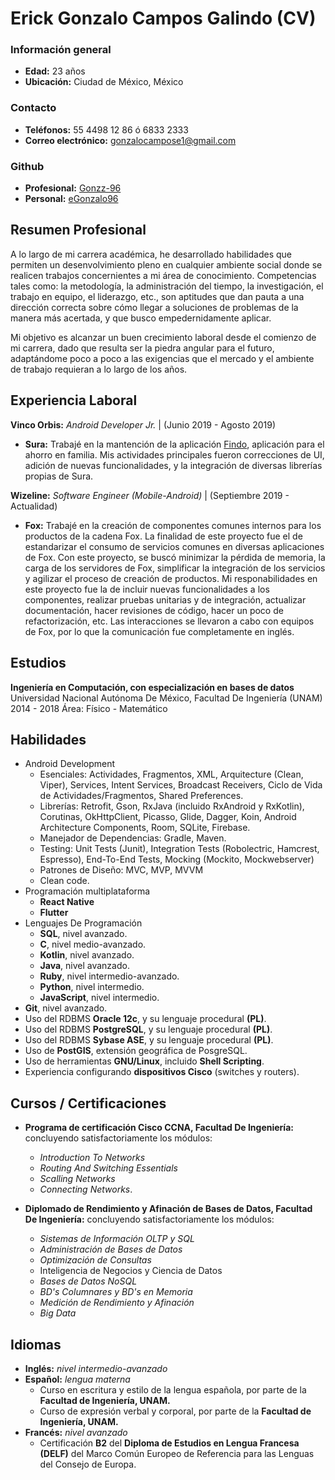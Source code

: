 # Erick Gonzalo Campos Galindo (CV)

### Información general
* **Edad:** 23 años
* **Ubicación:** Ciudad de México, México

### Contacto
* **Teléfonos:** 55 4498 12 86 ó 6833 2333
* **Correo electrónico:** gonzalocampose1@gmail.com

### Github
* **Profesional:** [Gonzz-96](https://github.com/Gonzz-96)
* **Personal:** [eGonzalo96](https://github.com/eGonzalo96)


## Resumen Profesional

A lo largo de mi carrera académica, he desarrollado habilidades que permiten un desenvolvimiento pleno en cualquier ambiente social donde se realicen trabajos concernientes a mi área de conocimiento. Competencias tales como: la metodología, la administración del tiempo, la investigación, el trabajo en equipo, el liderazgo, etc., son aptitudes que dan pauta a una dirección correcta sobre cómo llegar a soluciones de problemas de la manera más acertada, y que busco empedernidamente aplicar.

Mi objetivo es alcanzar un buen crecimiento laboral desde el comienzo de mi carrera, dado que resulta ser la piedra angular para el futuro, adaptándome poco a poco a las exigencias que el mercado y el ambiente de trabajo requieran a lo largo de los años.

## Experiencia Laboral

**Vinco Orbis:** *Android Developer Jr.* | (Junio 2019 - Agosto 2019)
* **Sura:** Trabajé en la mantención de la aplicación [Findo](https://play.google.com/store/apps/details?id=com.mx.sura.inversiones.findo&hl=en), aplicación para el ahorro en familia. Mis actividades principales fueron correcciones de UI, adición de nuevas funcionalidades, y la integración de diversas librerías propias de Sura.

**Wizeline:** *Software Engineer (Mobile-Android)* | (Septiembre 2019 - Actualidad)
* **Fox:** Trabajé en la creación de componentes comunes internos para los productos de la cadena Fox. La finalidad de este proyecto fue el de estandarizar el consumo de servicios comunes en diversas aplicaciones de Fox. Con este proyecto, se buscó minimizar la pérdida de memoria, la carga de los servidores de Fox, simplificar la integración de los servicios y agilizar el proceso de creación de productos. Mi responabilidades en este proyecto fue la de incluir nuevas funcionalidades a los componentes, realizar pruebas unitarias y de integración, actualizar documentación, hacer revisiones de código, hacer un poco de refactorización, etc. Las interacciones se llevaron a cabo con equipos de Fox, por lo que la comunicación fue completamente en inglés.

## Estudios
**Ingeniería en Computación, con especialización en bases de datos**
Universidad Nacional Autónoma De México, Facultad De Ingeniería (UNAM)
2014 - 2018
Área: Físico - Matemático

## Habilidades
* Android Development
	* Esenciales: Actividades, Fragmentos, XML, Arquitecture (Clean, Viper), Services, Intent Services, Broadcast Receivers, Ciclo de Vida de Actividades/Fragmentos, Shared Preferences.
	* Librerías: Retrofit, Gson, RxJava (incluido RxAndroid y RxKotlin), Corutinas, OkHttpClient, Picasso, Glide, Dagger, Koin, Android Architecture Components, Room, SQLite, Firebase.
	* Manejador de Dependencias: Gradle, Maven.
	* Testing: Unit Tests (Junit), Integration Tests (Robolectric, Hamcrest, Espresso), End-To-End Tests, Mocking (Mockito, Mockwebserver)
	* Patrones de Diseño: MVC, MVP, MVVM
	* Clean code. 
* Programación multiplataforma
    * **React Native**
    * **Flutter**
* Lenguajes De Programación
	* **SQL**, nivel avanzado.
	* **C**, nivel medio-avanzado.
	* **Kotlin**, nivel avanzado.
	* **Java**, nivel avanzado.
	* **Ruby**, nivel intermedio-avanzado.
	* **Python**, nivel intermedio.
	* **JavaScript**, nivel intermedio.
* **Git**, nivel avanzado.
* Uso del RDBMS **Oracle 12c**,  y su lenguaje procedural **(PL)**.
* Uso del RDBMS **PostgreSQL**,  y su lenguaje procedural **(PL)**.
* Uso del RDBMS **Sybase ASE**,  y su lenguaje procedural **(PL)**.
* Uso de **PostGIS**, extensión geográfica de PosgreSQL.
* Uso de herramientas **GNU/Linux**, incluido **Shell Scripting**.
* Experiencia configurando **dispositivos Cisco** (switches y routers).

## Cursos / Certificaciones

* **Programa de certificación Cisco CCNA, Facultad De Ingeniería:** concluyendo satisfactoriamente los módulos:
	* *Introduction To Networks*
	* *Routing And Switching Essentials*
	* *Scalling Networks* 
	* *Connecting Networks*. 

* **Diplomado de Rendimiento y Afinación de Bases de Datos, Facultad De Ingeniería:** concluyendo satisfactoriamente los módulos:
	* *Sistemas de Información OLTP y SQL*
	* *Administración de Bases de Datos*
	* *Optimización de Consultas*
	* Inteligencia de Negocios y Ciencia de Datos
	* *Bases de Datos NoSQL*
	* *BD's Columnares y BD's en Memoria*
	* *Medición de Rendimiento y Afinación* 
	* *Big Data*

## Idiomas
* **Inglés:** *nivel intermedio-avanzado*
* **Español:** *lengua materna*
	* Curso en escritura y estilo de la lengua española, por parte de la **Facultad de Ingeniería, UNAM.**
	* Curso de expresión verbal y corporal, por parte de la **Facultad de Ingeniería, UNAM.**
* **Francés:** *nivel avanzado*
	* Certificación **B2** del **Diploma de Estudios en Lengua Francesa (DELF)** del Marco Común Europeo de Referencia para las Lenguas del Consejo de Europa.
